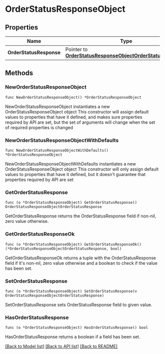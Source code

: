 # OrderStatusResponseObject

## Properties

Name | Type | Description | Notes
------------ | ------------- | ------------- | -------------
**OrderStatusResponse** | Pointer to [**OrderStatusResponseObjectOrderStatusResponse**](OrderStatusResponseObjectOrderStatusResponse.md) |  | [optional] 

## Methods

### NewOrderStatusResponseObject

`func NewOrderStatusResponseObject() *OrderStatusResponseObject`

NewOrderStatusResponseObject instantiates a new OrderStatusResponseObject object
This constructor will assign default values to properties that have it defined,
and makes sure properties required by API are set, but the set of arguments
will change when the set of required properties is changed

### NewOrderStatusResponseObjectWithDefaults

`func NewOrderStatusResponseObjectWithDefaults() *OrderStatusResponseObject`

NewOrderStatusResponseObjectWithDefaults instantiates a new OrderStatusResponseObject object
This constructor will only assign default values to properties that have it defined,
but it doesn't guarantee that properties required by API are set

### GetOrderStatusResponse

`func (o *OrderStatusResponseObject) GetOrderStatusResponse() OrderStatusResponseObjectOrderStatusResponse`

GetOrderStatusResponse returns the OrderStatusResponse field if non-nil, zero value otherwise.

### GetOrderStatusResponseOk

`func (o *OrderStatusResponseObject) GetOrderStatusResponseOk() (*OrderStatusResponseObjectOrderStatusResponse, bool)`

GetOrderStatusResponseOk returns a tuple with the OrderStatusResponse field if it's non-nil, zero value otherwise
and a boolean to check if the value has been set.

### SetOrderStatusResponse

`func (o *OrderStatusResponseObject) SetOrderStatusResponse(v OrderStatusResponseObjectOrderStatusResponse)`

SetOrderStatusResponse sets OrderStatusResponse field to given value.

### HasOrderStatusResponse

`func (o *OrderStatusResponseObject) HasOrderStatusResponse() bool`

HasOrderStatusResponse returns a boolean if a field has been set.


[[Back to Model list]](../README.md#documentation-for-models) [[Back to API list]](../README.md#documentation-for-api-endpoints) [[Back to README]](../README.md)


